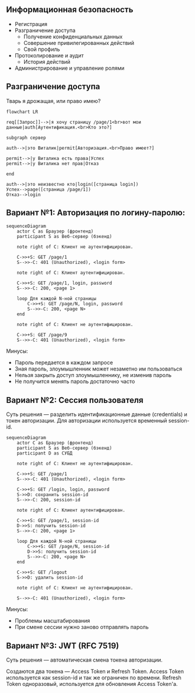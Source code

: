
## Информационная безопасность

- Регистрация
- Разграничение доступа
  - Получение конфиденциальных данных
  - Совершение привилегированных действий
  - Свой профиль
- Протоколирование и аудит
  - История действий
- Администрирование и управление ролями


## Разграничение доступа

Тварь я дрожащая, или право имею?

```mermaid
flowchart LR

req[[Запрос]]-->|я хочу страницу /page/1<br>вот мои данные|auth[Аутентификация.<br>Кто это?]

subgraph сервер

auth-->|это Виталик|permit[Авторизация.<br>Право имеет?]

permit-->|у Виталика есть права|Успех
permit-->|у Виталика нет прав|Отказ

end

auth-->|это неизвестно кто|login([страница login])
Успех-->page([страница /page/1])
Отказ-->login
```


## Вариант №1: Авторизация по логину-паролю:

```mermaid
sequenceDiagram
    actor C as Браузер (фронтенд)
    participant S as Веб-сервер (бэкенд)

    note right of C: Клиент не аутентифицирован.

    C->>+S: GET /page/1
    S-->>-C: 401 (Unauthorized), <login form>

    note right of C: Клиент аутентифицирован.

    C->>+S: GET /page/1, login, password
    S-->>-C: 200, <page 1>

    loop Для каждой N-ной страницы
        C->>+S: GET /page/N, login, password
        S-->>-C: 200, <page N>
    end

    note right of C: Клиент не аутентифицирован.

    C->>+S: GET /page/9
    S-->>-C: 401 (Unauthorized), <login form>
```

Минусы:
 - Пароль передается в каждом запросе
 - Зная пароль, злоумышленник может незаметно им пользоваться
 - Нельзя закрыть доступ злоумышленнику, не изменив пароль
 - Не получится менять пароль достаточно часто


## Вариант №2: Сессия пользователя

Суть решения — разделить идентификационные данные (credentials) и токен авторизации. Для авторизации используется временный session-id.

```mermaid
sequenceDiagram
    actor C as Браузер (фронтенд)
    participant S as Веб-сервер (бэкенд)
    participant D as СУБД

    note right of C: Клиент не аутентифицирован.

    C->>+S: GET /page/1
    S-->>-C: 401 (Unauthorized), <login form>

    C->>+S: GET /login, login, password
    S->>D: сохранить session-id
    S-->>-C: 200, session-id

    note right of C: Клиент аутентифицирован.

    C->>+S: GET /page/1, session-id
    D->>S: получить session-id
    S-->>-C: 200, <page 1>

    loop Для каждой N-ной страницы
        C->>+S: GET /page/N, session-id
        D->>S: получить session-id
        S-->>-C: 200, <page N>
    end

    C->>+S: GET /logout
    S->>D: удалить session-id

    note right of C: Клиент не аутентифицирован.

    S-->>-C: 401 (Unauthorized), <login form>
```

Минусы:
 - Проблемы масштабирования
 - При смене сессии нужно заново отправлять пароль


## Вариант №3: JWT (RFC 7519)

Суть решения — автоматическая смена токена авторизации.

Создаются два токена — Access Token и Refresh Token. Access Token используется как session-id и так же ограничен по времени. Refresh Token одноразовый, используется для обновления Access Token'а.